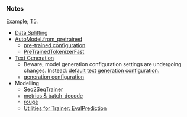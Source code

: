 <br>

### Notes

[Example](https://huggingface.co/docs/transformers/tasks/summarization); [T5](https://huggingface.co/google-t5).
* [Data Splitting](https://huggingface.co/docs/datasets/v2.20.0/en/package_reference/main_classes#datasets.Dataset.train_test_split)
* [AutoModel.from_pretrained](https://huggingface.co/docs/transformers/v4.42.0/en/model_doc/auto#transformers.AutoModel.from_pretrained)
    * [pre-trained configuration](https://huggingface.co/docs/transformers/v4.42.0/en/main_classes/configuration#transformers.PretrainedConfig)
    * [PreTrainedTokenizerFast](https://huggingface.co/docs/transformers/v4.42.0/en/main_classes/tokenizer#transformers.PreTrainedTokenizerFast)
* [Text Generation](https://huggingface.co/docs/transformers/main_classes/text_generation)
    * Beware, model generation configuration settings are undergoing changes.  Instead: [default text generation configuration.](https://huggingface.co/docs/transformers/generation_strategies#default-text-generation-configuration)
    * [generation configuration](https://huggingface.co/docs/transformers/v4.42.0/en/main_classes/text_generation#transformers.GenerationConfig)
* Modelling
    * [Seq2SeqTrainer](https://huggingface.co/docs/transformers/v4.42.0/en/main_classes/trainer#transformers.Seq2SeqTrainer)
    * [metrics & batch_decode](https://huggingface.co/docs/transformers/main_classes/tokenizer#transformers.PreTrainedTokenizer.batch_decode)
    * [rouge](https://huggingface.co/spaces/evaluate-metric/rouge)
    * [Utilities for Trainer: EvalPrediction](https://huggingface.co/docs/transformers/v4.42.0/en/internal/trainer_utils#transformers.EvalPrediction)

<br>
<br>

<br>
<br>

<br>
<br>

<br>
<br>

